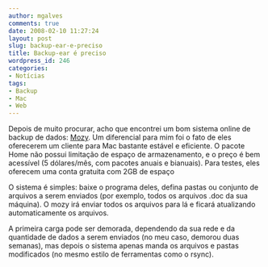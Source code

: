 ```yaml
---
author: mgalves
comments: true
date: 2008-02-10 11:27:24
layout: post
slug: backup-ear-e-preciso
title: Backup-ear é preciso
wordpress_id: 246
categories:
- Notícias
tags:
- Backup
- Mac
- Web
---
```


Depois de muito procurar, acho que encontrei um bom sistema online de backup de dados: [Mozy](http://www.mozy.com). Um diferencial para mim foi o fato de eles oferecerem um cliente para Mac bastante estável e eficiente. O pacote Home não possui limitação de espaço de armazenamento, e o preço é bem acessível (5 dólares/mês, com pacotes anuais e bianuais). Para testes, eles oferecem uma conta gratuita com 2GB de espaço

O sistema é simples: baixe o programa deles, defina pastas ou conjunto de arquivos a serem enviados (por exemplo, todos os arquivos .doc da sua máquina). O mozy irá enviar todos os arquivos para lá e ficará atualizando automaticamente os arquivos.

A primeira carga pode ser demorada, dependendo da sua rede e da quantidade de dados a serem enviados (no meu caso, demorou duas semanas), mas depois o sistema apenas manda os arquivos e pastas modificados (no mesmo estilo de ferramentas como o rsync).
